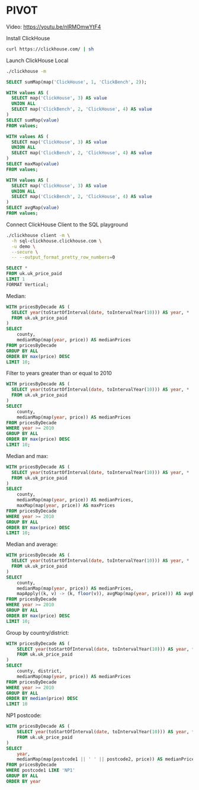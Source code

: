 # PIVOT

Video: https://youtu.be/nlRMOmwYtF4

Install ClickHouse

```bash
curl https://clickhouse.com/ | sh
```

Launch ClickHouse Local

```bash
./clickhouse -m
```

```sql
SELECT sumMap(map('ClickHouse', 1, 'ClickBench', 2));
```


```sql
WITH values AS (
  SELECT map('ClickHouse', 3) AS value
  UNION ALL
  SELECT map('ClickBench', 2, 'ClickHouse', 4) AS value
)
SELECT sumMap(value)
FROM values;
```

```sql
WITH values AS (
  SELECT map('ClickHouse', 3) AS value
  UNION ALL
  SELECT map('ClickBench', 2, 'ClickHouse', 4) AS value
)
SELECT maxMap(value)
FROM values;
```

```sql
WITH values AS (
  SELECT map('ClickHouse', 3) AS value
  UNION ALL
  SELECT map('ClickBench', 2, 'ClickHouse', 4) AS value
)
SELECT avgMap(value)
FROM values;
```

Connect ClickHouse Client to the SQL playground

```bash
./clickhouse client -m \
  -h sql-clickhouse.clickhouse.com \
  -u demo \
  --secure \
  -- --output_format_pretty_row_numbers=0
```

```sql sleepBefore=1.0
SELECT * 
FROM uk.uk_price_paid 
LIMIT 1 
FORMAT Vertical;
```

Median:

```sql
WITH pricesByDecade AS (
  SELECT year(toStartOfInterval(date, toIntervalYear(10))) AS year, *
  FROM uk.uk_price_paid
)
SELECT
    county,
    medianMap(map(year, price)) AS medianPrices
FROM pricesByDecade
GROUP BY ALL
ORDER BY max(price) DESC
LIMIT 10;
```

Filter to years greater than or equal to 2010

```sql
WITH pricesByDecade AS (
  SELECT year(toStartOfInterval(date, toIntervalYear(10))) AS year, *
  FROM uk.uk_price_paid
)
SELECT
    county,
    medianMap(map(year, price)) AS medianPrices
FROM pricesByDecade
WHERE year >= 2010
GROUP BY ALL
ORDER BY max(price) DESC
LIMIT 10;
```

Median and max:

```sql
WITH pricesByDecade AS (
  SELECT year(toStartOfInterval(date, toIntervalYear(10))) AS year, *
  FROM uk.uk_price_paid
)
SELECT
    county,
    medianMap(map(year, price)) AS medianPrices,
    maxMap(map(year, price)) AS maxPrices
FROM pricesByDecade
WHERE year >= 2010
GROUP BY ALL
ORDER BY max(price) DESC
LIMIT 10;
```

Median and average:

```sql
WITH pricesByDecade AS (
  SELECT year(toStartOfInterval(date, toIntervalYear(10))) AS year, *
  FROM uk.uk_price_paid
)
SELECT
    county,
    medianMap(map(year, price)) AS medianPrices,
    mapApply((k, v) -> (k, floor(v)), avgMap(map(year, price))) AS avgPrices
FROM pricesByDecade
WHERE year >= 2010
GROUP BY ALL
ORDER BY max(price) DESC
LIMIT 10;
```

Group by country/district:

```sql
WITH pricesByDecade AS (
    SELECT year(toStartOfInterval(date, toIntervalYear(10))) AS year, *
    FROM uk.uk_price_paid
)
SELECT
    county, district,
    medianMap(map(year, price)) AS medianPrices
FROM pricesByDecade
WHERE year >= 2010
GROUP BY ALL
ORDER BY median(price) DESC
LIMIT 10
```

NP1 postcode:

```sql
WITH pricesByDecade AS (
    SELECT year(toStartOfInterval(date, toIntervalYear(10))) AS year, *
    FROM uk.uk_price_paid
)
SELECT
    year,
    medianMap(map(postcode1 || ' ' || postcode2, price)) AS medianPrices
FROM pricesByDecade
WHERE postcode1 LIKE 'NP1'
GROUP BY ALL
ORDER BY year
```
